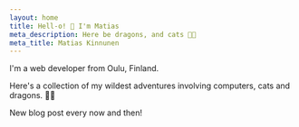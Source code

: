 ```yaml
---
layout: home
title: Hell-o! 👋 I'm Matias
meta_description: Here be dragons, and cats 🐱‍🐉
meta_title: Matias Kinnunen
---
```


I'm a web developer from Oulu, Finland.

Here's a collection of my wildest adventures involving
computers, cats and dragons. 🐱‍🐉

New blog post every now and then!
